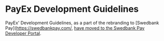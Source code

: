# PayEx Development Guidelines

PayEx' Development Guidelines, as a part of the rebranding to [Swedbank Pay](https://swedbankpay.com/,
[have moved to the Swedbank Pay Developer Portal](https://developer.swedbankpay.com/resources/development-guidelines/).
